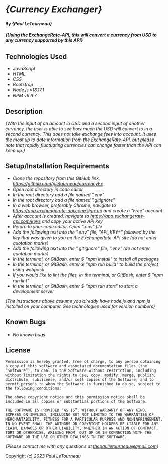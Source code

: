 # _{Currency Exchanger}_

#### By _**{Paul LeTourneau}**_

#### _{Using the ExchangeRate-API, this will convert a currency from USD to any currency supported by this API}_

## Technologies Used

* _JavaScript_
* _HTML_
* _CSS_
* _Bootstrap_
* _Node.js v18.17.1_
* _NPM v9.6.7_

## Description

_{With the input of an amount in USD and a second input of another currency, the user is able to see how much the USD will convert to in a second currency. This does not take exchange fees into account. It uses the most up to date information from the ExchangeRate-API, but please note that rapidly fluctuating currencies can change faster than the API can keep up.}_

## Setup/Installation Requirements

* _Clone the repository from this GitHub link, https://github.com/pletourneau/currencyEx_
* _Open root directory in code editor_
* _In the root directory add a file named ".env"_
* _In the root directory add a file named ".gitignore"_
* _In a web browser, preferably Chrome, navigate to https://app.exchangerate-api.com/sign-up and create a "Free" account_
* _After account is created, navigate to https://app.exchangerate-api.com/keys and copy your active API key_
* _Return to your code editor. Open ".env" file_
* _Add the following text into the ".env" file, "API_KEY=" followed by the key that was given to you on the ExchangeRate-API site (do not enter quotation marks)_
* _Add the following text into the ".gitignore" file, ".env" (do not enter quotation marks)_
* _In the terminal, or GitBash, enter $ "npm install" to install all packages_
* _In the terminal, or GitBash, enter $ "npm run build" to build the project using webpack_
* _If you would like to lint the files, in the terminal, or GitBash, enter $ "npm run lint"_
* _In the terminal, or GitBash, enter $ "npm run start" to start a development server_

_{The instructions above assume you already have node.js and npm.js installed on your computer. See technologies used for version numbers}_

## Known Bugs

* _No known bugs_


## License

```
Permission is hereby granted, free of charge, to any person obtaining a copy of this software and associated documentation files (the “Software”), to deal in the Software without restriction, including without limitation the rights to use, copy, modify, merge, publish, distribute, sublicense, and/or sell copies of the Software, and to permit persons to whom the Software is furnished to do so, subject to the following conditions:

The above copyright notice and this permission notice shall be included in all copies or substantial portions of the Software.

THE SOFTWARE IS PROVIDED “AS IS”, WITHOUT WARRANTY OF ANY KIND, EXPRESS OR IMPLIED, INCLUDING BUT NOT LIMITED TO THE WARRANTIES OF MERCHANTABILITY, FITNESS FOR A PARTICULAR PURPOSE AND NONINFRINGEMENT. IN NO EVENT SHALL THE AUTHORS OR COPYRIGHT HOLDERS BE LIABLE FOR ANY CLAIM, DAMAGES OR OTHER LIABILITY, WHETHER IN AN ACTION OF CONTRACT, TORT OR OTHERWISE, ARISING FROM, OUT OF OR IN CONNECTION WITH THE SOFTWARE OR THE USE OR OTHER DEALINGS IN THE SOFTWARE.
```

_{Please contact me with any questions at thepaulletourneau@gmail.com}_

Copyright (c) _2023_ _Paul LeTourneau_
